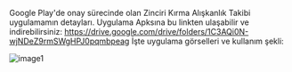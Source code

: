Google Play'de onay sürecinde olan Zinciri Kırma Alışkanlık Takibi uygulamamın detayları. Uygulama Apksına bu linkten ulaşabilir ve indirebilirsiniz: https://drive.google.com/drive/folders/1C3AQi0N-wjNDeZ9rmSWgHPJ0pqmbpeag
İşte uygulama görselleri ve kullanım şekli:

![image1](https://github.com/AliDmrcIo/ZinciriKirma/assets/110434358/bb76e4b9-9d85-48f8-9d63-01cda3bf7785)
